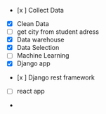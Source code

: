 - [x ] Collect Data
- [x] Clean Data
- [ ] get city from student adress
- [x] Data warehouse
- [x] Data Selection
- [ ] Machine Learning
- [x] Django app
- [x ] Django rest framework
- [ ] react app
-


